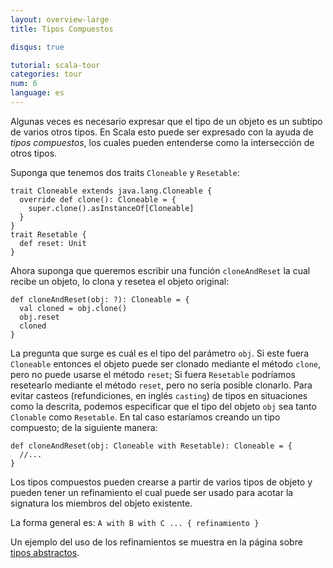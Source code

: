 ```yaml
---
layout: overview-large
title: Tipos Compuestos

disqus: true

tutorial: scala-tour
categories: tour
num: 6
language: es
---
```


Algunas veces es necesario expresar que el tipo de un objeto es un subtipo de varios otros tipos. En Scala esto puede ser expresado con la ayuda de *tipos compuestos*, los cuales pueden entenderse como la intersección de otros tipos.

Suponga que tenemos dos traits `Cloneable` y `Resetable`:

    trait Cloneable extends java.lang.Cloneable {
      override def clone(): Cloneable = {
        super.clone().asInstanceOf[Cloneable]
      }
    }
    trait Resetable {
      def reset: Unit
    }

Ahora suponga que queremos escribir una función `cloneAndReset` la cual recibe un objeto, lo clona y resetea el objeto original:

    def cloneAndReset(obj: ?): Cloneable = {
      val cloned = obj.clone()
      obj.reset
      cloned
    }

La pregunta que surge es cuál es el tipo del parámetro `obj`. Si este fuera `Cloneable` entonces el objeto puede ser clonado mediante el método `clone`, pero no puede usarse el método `reset`; Si fuera `Resetable` podríamos resetearlo mediante el método `reset`, pero no sería posible clonarlo. Para evitar casteos (refundiciones, en inglés `casting`) de tipos en situaciones como la descrita, podemos especificar que el tipo del objeto `obj` sea tanto `Clonable` como `Resetable`. En tal caso estaríamos creando un tipo compuesto; de la siguiente manera:

    def cloneAndReset(obj: Cloneable with Resetable): Cloneable = {
      //...
    }

Los tipos compuestos pueden crearse a partir de varios tipos de objeto y pueden tener un refinamiento el cual puede ser usado para acotar la signatura los miembros del objeto existente.

La forma general es: `A with B with C ... { refinamiento }`

Un ejemplo del uso de los refinamientos se muestra en la página sobre [tipos abstractos](abstract-types.html).
